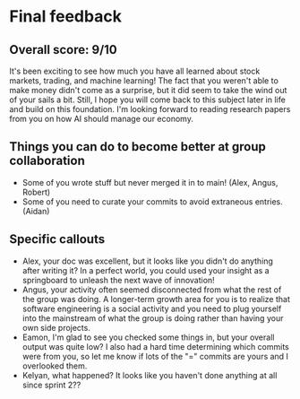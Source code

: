 # Final feedback

## Overall score: 9/10

It's been exciting to see how much you have all learned about stock markets,
trading, and machine learning! The fact that you weren't able to make money
didn't come as a surprise, but it did seem to take the wind out of your sails a
bit. Still, I hope you will come back to this subject later in life and build
on this foundation. I'm looking forward to reading research papers from you on
how AI should manage our economy.

## Things you can do to become better at group collaboration

* Some of you wrote stuff but never merged it in to main! (Alex, Angus, Robert)
* Some of you need to curate your commits to avoid extraneous entries. (Aidan)

## Specific callouts

* Alex, your doc was excellent, but it looks like you didn't do anything after
  writing it? In a perfect world, you could used your insight as a springboard
  to unleash the next wave of innovation!
* Angus, your activity often seemed disconnected from what the rest of the
  group was doing. A longer-term growth area for you is to realize that
  software engineering is a social activity and you need to plug yourself into
  the mainstream of what the group is doing rather than having your own side
  projects.
* Eamon, I'm glad to see you checked some things in, but your overall output
  was quite low? I also had a hard time determining which commits were from
  you, so let me know if lots of the "=" commits are yours and I overlooked
  them.
* Kelyan, what happened? It looks like you haven't done anything at all since
  sprint 2??
